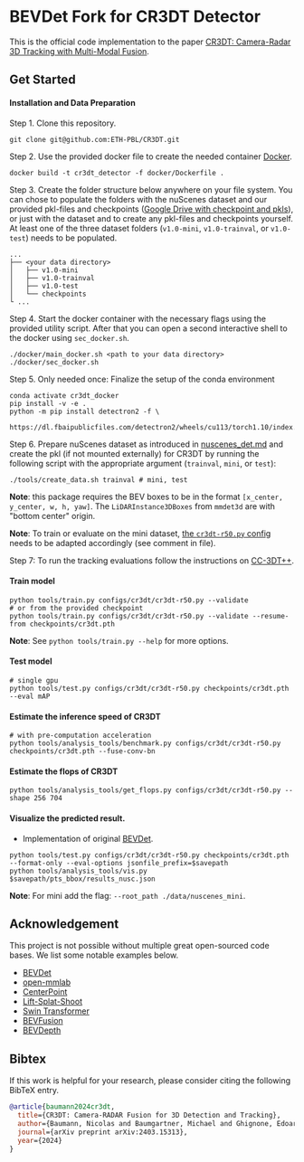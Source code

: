 # BEVDet Fork for CR3DT Detector
This is the official code implementation to the paper [CR3DT: Camera-Radar 3D Tracking with Multi-Modal Fusion](https://arxiv.org/abs/2403.15313). 


## Get Started

#### Installation and Data Preparation

Step 1. Clone this repository.
```shell script
git clone git@github.com:ETH-PBL/CR3DT.git
```

Step 2. Use the provided docker file to create the needed container [Docker](docker/Dockerfile).
```shell script
docker build -t cr3dt_detector -f docker/Dockerfile .
```

Step 3. Create the folder structure below anywhere on your file system. You can chose to populate the folders with the nuScenes dataset and our provided pkl-files and checkpoints ([Google Drive with checkpoint and pkls](https://drive.google.com/drive/folders/1gHPZMUCDObDTHqbU_7Drw0CILx4pu_7i)), or just with the dataset and to create any pkl-files and checkpoints yourself. At least one of the three dataset folders (`v1.0-mini`, `v1.0-trainval`, or `v1.0-test`) needs to be populated.
```shell script
...
├── <your data directory>
│   ├── v1.0-mini
│   ├── v1.0-trainval
│   ├── v1.0-test
│   └── checkpoints
└ ...
```

Step 4. Start the docker container with the necessary flags using the provided utility script. After that you can open a second interactive shell to the docker using `sec_docker.sh`.
```shell script
./docker/main_docker.sh <path to your data directory>
./docker/sec_docker.sh
```

Step 5. Only needed once: Finalize the setup of the conda environment
```shell script
conda activate cr3dt_docker
pip install -v -e .
python -m pip install detectron2 -f \
  https://dl.fbaipublicfiles.com/detectron2/wheels/cu113/torch1.10/index.html
```

Step 6. Prepare nuScenes dataset as introduced in [nuscenes_det.md](docs/en/datasets/nuscenes_det.md) and create the pkl (if not mounted externally) for CR3DT by running the following script with the appropriate argument (`trainval`, `mini`, or `test`):
```shell script
./tools/create_data.sh trainval # mini, test
```
**Note**: this package requires the BEV boxes to be in the format `[x_center, y_center, w, h, yaw]`. The `LiDARInstance3DBoxes` from `mmdet3d` are with "bottom center" origin.

**Note**: To train or evaluate on the mini dataset, [the `cr3dt-r50.py` config](configs/cr3dt/cr3dt-r50.py#L258) needs to be adapted accordingly (see comment in file).

Step 7: To run the tracking evaluations follow the instructions on [CC-3DT++](https://github.com/ETH-PBL/cc-3dt-pp).

#### Train model
```shell
python tools/train.py configs/cr3dt/cr3dt-r50.py --validate
# or from the provided checkpoint 
python tools/train.py configs/cr3dt/cr3dt-r50.py --validate --resume-from checkpoints/cr3dt.pth
```

**Note**: See `python tools/train.py --help` for more options.

#### Test model
```shell
# single gpu
python tools/test.py configs/cr3dt/cr3dt-r50.py checkpoints/cr3dt.pth --eval mAP
```

#### Estimate the inference speed of CR3DT

```shell
# with pre-computation acceleration
python tools/analysis_tools/benchmark.py configs/cr3dt/cr3dt-r50.py checkpoints/cr3dt.pth --fuse-conv-bn
```

#### Estimate the flops of CR3DT

```shell
python tools/analysis_tools/get_flops.py configs/cr3dt/cr3dt-r50.py --shape 256 704
```

#### Visualize the predicted result.

- Implementation of original [BEVDet](https://github.com/HuangJunJie2017/BEVDet).

```shell
python tools/test.py configs/cr3dt/cr3dt-r50.py checkpoints/cr3dt.pth --format-only --eval-options jsonfile_prefix=$savepath
python tools/analysis_tools/vis.py $savepath/pts_bbox/results_nusc.json
```

**Note**: For mini add the flag: `--root_path ./data/nuscenes_mini`.

## Acknowledgement

This project is not possible without multiple great open-sourced code bases. We list some notable examples below.

- [BEVDet](https://github.com/HuangJunJie2017/BEVDet)
- [open-mmlab](https://github.com/open-mmlab)
- [CenterPoint](https://github.com/tianweiy/CenterPoint)
- [Lift-Splat-Shoot](https://github.com/nv-tlabs/lift-splat-shoot)
- [Swin Transformer](https://github.com/microsoft/Swin-Transformer)
- [BEVFusion](https://github.com/mit-han-lab/bevfusion)
- [BEVDepth](https://github.com/Megvii-BaseDetection/BEVDepth)

## Bibtex

If this work is helpful for your research, please consider citing the following BibTeX entry.

```bibtex
@article{baumann2024cr3dt,
  title={CR3DT: Camera-RADAR Fusion for 3D Detection and Tracking},
  author={Baumann, Nicolas and Baumgartner, Michael and Ghignone, Edoardo and K{\"u}hne, Jonas and Fischer, Tobias and Yang, Yung-Hsu and Pollefeys, Marc and Magno, Michele},
  journal={arXiv preprint arXiv:2403.15313},
  year={2024}
}
```
